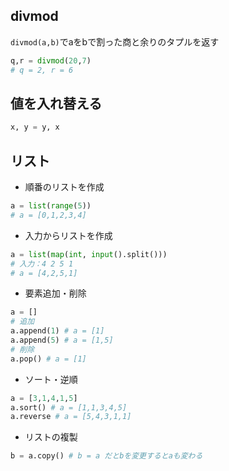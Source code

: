 ## divmod
`divmod(a,b)`でaをbで割った商と余りのタプルを返す
```py
q,r = divmod(20,7)
# q = 2, r = 6
```
## 値を入れ替える
```py
x, y = y, x
```
## リスト
* 順番のリストを作成
```py
a = list(range(5))
# a = [0,1,2,3,4]
```
* 入力からリストを作成
```py
a = list(map(int, input().split()))
# 入力：4 2 5 1
# a = [4,2,5,1]
```
* 要素追加・削除
```py
a = []
# 追加
a.append(1) # a = [1]
a.append(5) # a = [1,5]
# 削除
a.pop() # a = [1]
```
* ソート・逆順
```py
a = [3,1,4,1,5]
a.sort() # a = [1,1,3,4,5]
a.reverse # a = [5,4,3,1,1]
```
* リストの複製
```py
b = a.copy() # b = a だとbを変更するとaも変わる
```
